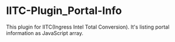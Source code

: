 IITC-Plugin_Portal-Info
=======================

This plugin for IITC(Ingress Intel Total Conversion). It's listing portal information as JavaScript array.
